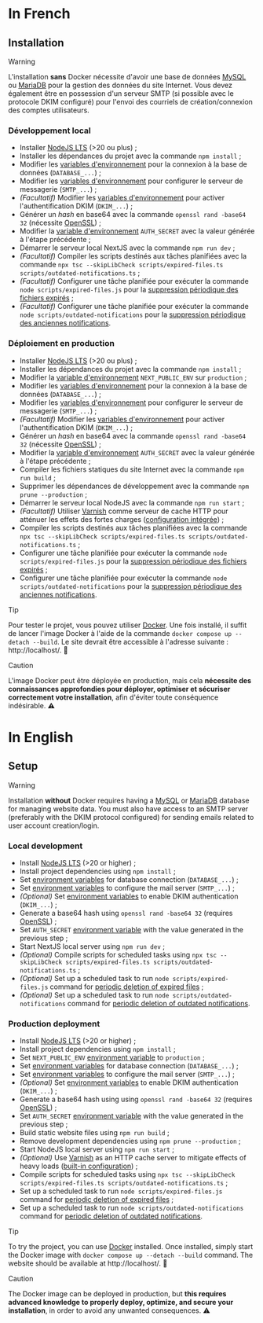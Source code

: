 # In French

## Installation

> [!WARNING]
> L'installation **sans** Docker nécessite d'avoir une base de données [MySQL](https://www.mysql.com/downloads/) ou [MariaDB](https://mariadb.org/download/) pour la gestion des données du site Internet. Vous devez également être en possession d'un serveur SMTP (si possible avec le protocole DKIM configuré) pour l'envoi des courriels de création/connexion des comptes utilisateurs.

### Développement local

- Installer [NodeJS LTS](https://nodejs.org/) (>20 ou plus) ;
- Installer les dépendances du projet avec la commande `npm install` ;
- Modifier les [variables d'environnement](https://github.com/FlorianLeChat/Simple-File-Storage/blob/master/.env) pour la connexion à la base de données (`DATABASE_...`) ;
- Modifier les [variables d'environnement](https://github.com/FlorianLeChat/Simple-File-Storage/blob/master/.env) pour configurer le serveur de messagerie (`SMTP_...`) ;
- *(Facultatif)* Modifier les [variables d'environnement](https://github.com/FlorianLeChat/Simple-File-Storage/blob/master/.env) pour activer l'authentification DKIM (`DKIM_...`) ;
- Générer un *hash* en base64 avec la commande `openssl rand -base64 32` (nécessite [OpenSSL](https://openssl-library.org/source/)) ;
- Modifier la [variable d'environnement](https://github.com/FlorianLeChat/Simple-File-Storage/blob/master/.env) `AUTH_SECRET` avec la valeur générée à l'étape précédente ;
- Démarrer le serveur local NextJS avec la commande `npm run dev` ;
- *(Facultatif)* Compiler les scripts destinés aux tâches planifiées avec la commande `npx tsc --skipLibCheck scripts/expired-files.ts scripts/outdated-notifications.ts` ;
- *(Facultatif)* Configurer une tâche planifiée pour exécuter la commande `node scripts/expired-files.js` pour la [suppression périodique des fichiers expirés](https://github.com/FlorianLeChat/Simple-File-Storage/blob/master/scripts/expired-files.ts) ;
- *(Facultatif)* Configurer une tâche planifiée pour exécuter la commande `node scripts/outdated-notifications` pour la [suppression périodique des anciennes notifications](https://github.com/FlorianLeChat/Simple-File-Storage/blob/master/scripts/outdated-notifications.ts).

### Déploiement en production

- Installer [NodeJS LTS](https://nodejs.org/) (>20 ou plus) ;
- Installer les dépendances du projet avec la commande `npm install` ;
- Modifier la [variable d'environnement](https://github.com/FlorianLeChat/Simple-File-Storage/blob/master/.env) `NEXT_PUBLIC_ENV` sur `production` ;
- Modifier les [variables d'environnement](https://github.com/FlorianLeChat/Simple-File-Storage/blob/master/.env) pour la connexion à la base de données (`DATABASE_...`) ;
- Modifier les [variables d'environnement](https://github.com/FlorianLeChat/Simple-File-Storage/blob/master/.env) pour configurer le serveur de messagerie (`SMTP_...`) ;
- *(Facultatif)* Modifier les [variables d'environnement](https://github.com/FlorianLeChat/Simple-File-Storage/blob/master/.env) pour activer l'authentification DKIM (`DKIM_...`) ;
- Générer un *hash* en base64 avec la commande `openssl rand -base64 32` (nécessite [OpenSSL](https://openssl-library.org/source/)) ;
- Modifier la [variable d'environnement](https://github.com/FlorianLeChat/Simple-File-Storage/blob/master/.env) `AUTH_SECRET` avec la valeur générée à l'étape précédente ;
- Compiler les fichiers statiques du site Internet avec la commande `npm run build` ;
- Supprimer les dépendances de développement avec la commande `npm prune --production` ;
- Démarrer le serveur local NodeJS avec la commande `npm run start` ;
- *(Facultatif)* Utiliser [Varnish](https://varnish-cache.org/) comme serveur de cache HTTP pour atténuer les effets des fortes charges ([configuration intégrée](https://github.com/FlorianLeChat/Simple-File-Storage/blob/master/docker/configuration/default.vcl)) ;
- Compiler les scripts destinés aux tâches planifiées avec la commande `npx tsc --skipLibCheck scripts/expired-files.ts scripts/outdated-notifications.ts` ;
- Configurer une tâche planifiée pour exécuter la commande `node scripts/expired-files.js` pour la [suppression périodique des fichiers expirés](https://github.com/FlorianLeChat/Simple-File-Storage/blob/master/scripts/expired-files.ts) ;
- Configurer une tâche planifiée pour exécuter la commande `node scripts/outdated-notifications` pour la [suppression périodique des anciennes notifications](https://github.com/FlorianLeChat/Simple-File-Storage/blob/master/scripts/outdated-notifications.ts).

> [!TIP]
> Pour tester le projet, vous pouvez utiliser [Docker](https://www.docker.com/). Une fois installé, il suffit de lancer l'image Docker à l'aide de la commande `docker compose up --detach --build`. Le site devrait être accessible à l'adresse suivante : http://localhost/. 🐳

> [!CAUTION]
> L'image Docker peut être déployée en production, mais cela **nécessite des connaissances approfondies pour déployer, optimiser et sécuriser correctement votre installation**, afin d'éviter toute conséquence indésirable. ⚠️

# In English

## Setup

> [!WARNING]
> Installation **without** Docker requires having a [MySQL](https://www.mysql.com/downloads/) or [MariaDB](https://mariadb.org/download/) database for managing website data. You must also have access to an SMTP server (preferably with the DKIM protocol configured) for sending emails related to user account creation/login.

### Local development

- Install [NodeJS LTS](https://nodejs.org/) (>20 or higher) ;
- Install project dependencies using `npm install` ;
- Set [environment variables](https://github.com/FlorianLeChat/Simple-File-Storage/blob/master/.env) for database connection (`DATABASE_...`) ;
- Set [environment variables](https://github.com/FlorianLeChat/Simple-File-Storage/blob/master/.env) to configure the mail server (`SMTP_...`) ;
- *(Optional)* Set [environment variables](https://github.com/FlorianLeChat/Simple-File-Storage/blob/master/.env) to enable DKIM authentication (`DKIM_...`) ;
- Generate a base64 hash using `openssl rand -base64 32` (requires [OpenSSL](https://openssl-library.org/source/)) ;
- Set `AUTH_SECRET` [environment variable](https://github.com/FlorianLeChat/Simple-File-Storage/blob/master/.env) with the value generated in the previous step ;
- Start NextJS local server using `npm run dev` ;
- *(Optional)* Compile scripts for scheduled tasks using `npx tsc --skipLibCheck scripts/expired-files.ts scripts/outdated-notifications.ts` ;
- *(Optional)* Set up a scheduled task to run `node scripts/expired-files.js` command for [periodic deletion of expired files](https://github.com/FlorianLeChat/Simple-File-Storage/blob/master/scripts/expired-files.ts) ;
- *(Optional)* Set up a scheduled task to run `node scripts/outdated-notifications` command for [periodic deletion of outdated notifications](https://github.com/FlorianLeChat/Simple-File-Storage/blob/master/scripts/outdated-notifications.ts).

### Production deployment

- Install [NodeJS LTS](https://nodejs.org/) (>20 or higher) ;
- Install project dependencies using `npm install` ;
- Set `NEXT_PUBLIC_ENV` [environment variable](https://github.com/FlorianLeChat/Simple-File-Storage/blob/master/.env) to `production` ;
- Set [environment variables](https://github.com/FlorianLeChat/Simple-File-Storage/blob/master/.env) for database connection (`DATABASE_...`) ;
- Set [environment variables](https://github.com/FlorianLeChat/Simple-File-Storage/blob/master/.env) to configure the mail server (`SMTP_...`) ;
- *(Optional)* Set [environment variables](https://github.com/FlorianLeChat/Simple-File-Storage/blob/master/.env) to enable DKIM authentication (`DKIM_...`) ;
- Generate a base64 hash using using `openssl rand -base64 32` (requires [OpenSSL](https://openssl-library.org/source/)) ;
- Set `AUTH_SECRET` [environment variable](https://github.com/FlorianLeChat/Simple-File-Storage/blob/master/.env) with the value generated in the previous step ;
- Build static website files using `npm run build` ;
- Remove development dependencies using `npm prune --production` ;
- Start NodeJS local server using `npm run start` ;
- *(Optional)* Use [Varnish](https://varnish-cache.org/) as an HTTP cache server to mitigate effects of heavy loads ([built-in configuration](https://github.com/FlorianLeChat/Simple-File-Storage/blob/master/docker/configuration/default.vcl)) ;
- Compile scripts for scheduled tasks using `npx tsc --skipLibCheck scripts/expired-files.ts scripts/outdated-notifications.ts` ;
- Set up a scheduled task to run `node scripts/expired-files.js` command for [periodic deletion of expired files](https://github.com/FlorianLeChat/Simple-File-Storage/blob/master/scripts/expired-files.ts) ;
- Set up a scheduled task to run `node scripts/outdated-notifications` command for [periodic deletion of outdated notifications](https://github.com/FlorianLeChat/Simple-File-Storage/blob/master/scripts/outdated-notifications.ts).

> [!TIP]
> To try the project, you can use [Docker](https://www.docker.com/) installed. Once installed, simply start the Docker image with `docker compose up --detach --build` command. The website should be available at http://localhost/. 🐳

> [!CAUTION]
> The Docker image can be deployed in production, but **this requires advanced knowledge to properly deploy, optimize, and secure your installation**, in order to avoid any unwanted consequences. ⚠️
